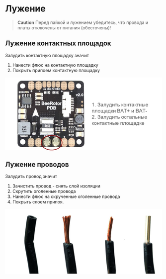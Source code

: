 Лужение
============================

> **Caution** Перед пайкой и лужением убедитесь, что провода и платы отключены от питания (обесточены)!

## Лужение контактных площадок

Залудить контактную площадку значит

1. Нанести флюс на контактную площадку
2. Покрыть припоем контактную площадку

![Лужение площадок](../assets/zapPDBtest.jpg)

## Лужение проводов

Залудить провод значит

1. Зачистить провод - снять слой изоляции
2. Скрутить оголенные провода
3. Нанести флюс на скрученные оголенные провода
4. Покрыть слоем припоя.

![Лужение проводов](../assets/zap.jpg)
